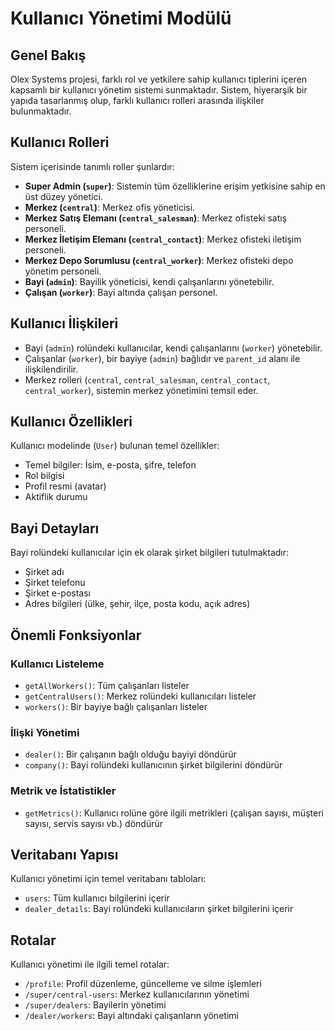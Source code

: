 # Kullanıcı Yönetimi Modülü

## Genel Bakış

Olex Systems projesi, farklı rol ve yetkilere sahip kullanıcı tiplerini içeren kapsamlı bir kullanıcı yönetim sistemi sunmaktadır. Sistem, hiyerarşik bir yapıda tasarlanmış olup, farklı kullanıcı rolleri arasında ilişkiler bulunmaktadır.

## Kullanıcı Rolleri

Sistem içerisinde tanımlı roller şunlardır:

- **Super Admin (`super`)**: Sistemin tüm özelliklerine erişim yetkisine sahip en üst düzey yönetici.
- **Merkez (`central`)**: Merkez ofis yöneticisi.
- **Merkez Satış Elemanı (`central_salesman`)**: Merkez ofisteki satış personeli.
- **Merkez İletişim Elemanı (`central_contact`)**: Merkez ofisteki iletişim personeli.
- **Merkez Depo Sorumlusu (`central_worker`)**: Merkez ofisteki depo yönetim personeli.
- **Bayi (`admin`)**: Bayilik yöneticisi, kendi çalışanlarını yönetebilir.
- **Çalışan (`worker`)**: Bayi altında çalışan personel.

## Kullanıcı İlişkileri

- Bayi (`admin`) rolündeki kullanıcılar, kendi çalışanlarını (`worker`) yönetebilir.
- Çalışanlar (`worker`), bir bayiye (`admin`) bağlıdır ve `parent_id` alanı ile ilişkilendirilir.
- Merkez rolleri (`central`, `central_salesman`, `central_contact`, `central_worker`), sistemin merkez yönetimini temsil eder.

## Kullanıcı Özellikleri

Kullanıcı modelinde (`User`) bulunan temel özellikler:

- Temel bilgiler: İsim, e-posta, şifre, telefon
- Rol bilgisi
- Profil resmi (avatar)
- Aktiflik durumu

## Bayi Detayları

Bayi rolündeki kullanıcılar için ek olarak şirket bilgileri tutulmaktadır:

- Şirket adı
- Şirket telefonu
- Şirket e-postası
- Adres bilgileri (ülke, şehir, ilçe, posta kodu, açık adres)

## Önemli Fonksiyonlar

### Kullanıcı Listeleme

- `getAllWorkers()`: Tüm çalışanları listeler
- `getCentralUsers()`: Merkez rolündeki kullanıcıları listeler
- `workers()`: Bir bayiye bağlı çalışanları listeler

### İlişki Yönetimi

- `dealer()`: Bir çalışanın bağlı olduğu bayiyi döndürür
- `company()`: Bayi rolündeki kullanıcının şirket bilgilerini döndürür

### Metrik ve İstatistikler

- `getMetrics()`: Kullanıcı rolüne göre ilgili metrikleri (çalışan sayısı, müşteri sayısı, servis sayısı vb.) döndürür

## Veritabanı Yapısı

Kullanıcı yönetimi için temel veritabanı tabloları:

- `users`: Tüm kullanıcı bilgilerini içerir
- `dealer_details`: Bayi rolündeki kullanıcıların şirket bilgilerini içerir

## Rotalar

Kullanıcı yönetimi ile ilgili temel rotalar:

- `/profile`: Profil düzenleme, güncelleme ve silme işlemleri
- `/super/central-users`: Merkez kullanıcılarının yönetimi
- `/super/dealers`: Bayilerin yönetimi
- `/dealer/workers`: Bayi altındaki çalışanların yönetimi
